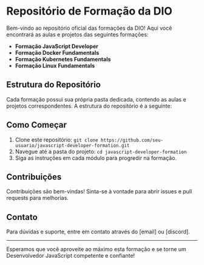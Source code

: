 # Repositório de Formação da DIO

Bem-vindo ao repositório oficial das formações da DIO! Aqui você encontrará as aulas e projetos das seguintes formações:

- **Formação JavaScript Developer**
- **Formação Docker Fundamentals**
- **Formação Kubernetes Fundamentals**
- **Formação Linux Fundamentals**

## Estrutura do Repositório

Cada formação possui sua própria pasta dedicada, contendo as aulas e projetos correspondentes. A estrutura do repositório é a seguinte:


## Como Começar

1. Clone este repositório: `git clone https://github.com/seu-usuario/javascript-developer-formation.git`
2. Navegue até a pasta do projeto: `cd javascript-developer-formation`
3. Siga as instruções em cada módulo para progredir na formação.

## Contribuições

Contribuições são bem-vindas! Sinta-se à vontade para abrir issues e pull requests para melhorias.

## Contato

Para dúvidas e suporte, entre em contato através do [email] ou [discord].

---

Esperamos que você aproveite ao máximo esta formação e se torne um Desenvolvedor JavaScript competente e confiante!

